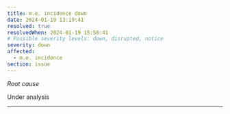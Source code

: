 ```yaml
---
title: m.e. incidence down
date: 2024-01-19 13:19:41
resolved: true
resolvedWhen: 2024-01-19 15:50:41
# Possible severity levels: down, disrupted, notice
severity: down
affected:
  - m.e. incidence
section: issue
---
```


*Root cause*

Under analysis

---


